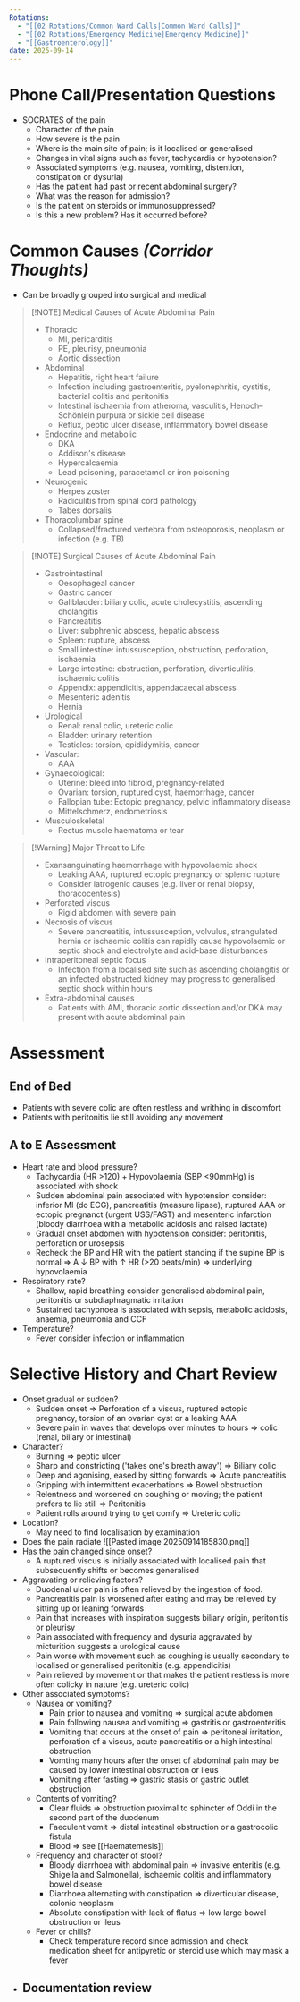 ```yaml
---
Rotations:
  - "[[02 Rotations/Common Ward Calls|Common Ward Calls]]"
  - "[[02 Rotations/Emergency Medicine|Emergency Medicine]]"
  - "[[Gastroenterology]]"
date: 2025-09-14
---
```

# Phone Call/Presentation Questions
- SOCRATES of the pain
	- Character of the pain
	- How severe is the pain
	- Where is the main site of pain; is it localised or generalised
	- Changes in vital signs such as fever, tachycardia or hypotension?
	- Associated symptoms (e.g. nausea, vomiting, distention, constipation or dysuria)
	- Has the patient had past or recent abdominal surgery?
	- What was the reason for admission?
	- Is the patient on steroids or immunosuppressed?
	- Is this a new problem? Has it occurred before?
# Common Causes *(Corridor Thoughts)*
- Can be broadly grouped into surgical and medical

> [!NOTE] Medical Causes of Acute Abdominal Pain
> - Thoracic
> 	- MI, pericarditis
> 	- PE, pleurisy, pneumonia
> 	- Aortic dissection
> - Abdominal
> 	- Hepatitis, right heart failure
> 	- Infection including gastroenteritis, pyelonephritis, cystitis, bacterial colitis and peritonitis
> 	- Intestinal ischaemia from atheroma, vasculitis, Henoch–Schönlein purpura or sickle cell disease
> 	- Reflux, peptic ulcer disease, inflammatory bowel disease
> - Endocrine and metabolic
> 	- DKA
> 	- Addison's disease
> 	- Hypercalcaemia
> 	- Lead poisoning, paracetamol or iron poisoning
> - Neurogenic
> 	- Herpes zoster
> 	- Radiculitis from spinal cord pathology
> 	- Tabes dorsalis
> - Thoracolumbar spine
> 	- Collapsed/fractured vertebra from osteoporosis, neoplasm or infection (e.g. TB)

> [!NOTE] Surgical Causes of Acute Abdominal Pain
> - Gastrointestinal
> 	- Oesophageal cancer
> 	- Gastric cancer
> 	- Gallbladder: biliary colic, acute cholecystitis, ascending cholangitis
> 	- Pancreatitis
> 	- Liver: subphrenic abscess, hepatic abscess
> 	- Spleen: rupture, abscess
> 	- Small intestine: intussusception, obstruction, perforation, ischaemia
> 	- Large intestine: obstruction, perforation, diverticulitis, ischaemic colitis
> 	- Appendix: appendicitis, appendacaecal abscess
> 	- Mesenteric adenitis
> 	- Hernia
> - Urological
> 	- Renal: renal colic, ureteric colic
> 	- Bladder: urinary retention
> 	- Testicles: torsion, epididymitis, cancer
> - Vascular:
> 	- AAA
> - Gynaecological:
> 	- Uterine: bleed into fibroid, pregnancy-related
> 	- Ovarian: torsion, ruptured cyst, haemorrhage, cancer
> 	- Fallopian tube: Ectopic pregnancy, pelvic inflammatory disease
> 	- Mittelschmerz, endometriosis
> - Musculoskeletal
> 	- Rectus muscle haematoma or tear

> [!Warning] Major Threat to Life
> - Exansanguinating haemorrhage with hypovolaemic shock
> 	- Leaking AAA, ruptured ectopic pregnancy or splenic rupture
> 	- Consider iatrogenic causes (e.g. liver or renal biopsy, thoracocentesis)
> - Perforated viscus
> 	- Rigid abdomen with severe pain
> - Necrosis of viscus
> 	- Severe pancreatitis, intussusception, volvulus, strangulated hernia or ischaemic colitis can rapidly cause hypovolaemic or septic shock and electrolyte and acid-base disturbances
> - Intraperitoneal septic focus
> 	- Infection from a localised site such as ascending cholangitis or an infected obstructed kidney may progress to generalised septic shock within hours
> - Extra-abdominal causes
> 	- Patients with AMI, thoracic aortic dissection and/or DKA may present with acute abdominal pain
# Assessment
## End of Bed
- Patients with severe colic are often restless and writhing in discomfort
- Patients with peritonitis lie still avoiding any movement
## A to E Assessment
- Heart rate and blood pressure?
	- Tachycardia (HR >120) + Hypovolaemia (SBP <90mmHg) is associated with shock
	- Sudden abdominal pain associated with hypotension consider: inferior MI (do ECG), pancreatitis (measure lipase), ruptured AAA or ectopic pregnanct (urgent USS/FAST) and mesenteric infarction (bloody diarrhoea with a metabolic acidosis and raised lactate)
	- Gradual onset abdomen with hypotension consider: peritonitis, perforation or urosepsis
	- Recheck the BP and HR with the patient standing if the supine BP is normal => A ↓ BP with ↑ HR (>20 beats/min) => underlying hypovolaemia
- Respiratory rate?
	- Shallow, rapid breathing consider generalised abdominal pain, peritonitis or subdiaphragmatic irritation
	- Sustained tachypnoea is associated with sepsis, metabolic acidosis, anaemia, pneumonia and CCF
- Temperature?
	- Fever consider infection or inflammation
# Selective History and Chart Review
- Onset gradual or sudden?
	- Sudden onset => Perforation of a viscus, ruptured ectopic pregnancy, torsion of an ovarian cyst or a leaking AAA
	- Severe pain in waves that develops over minutes to hours => colic (renal, biliary or intestinal)
- Character?
	- Burning => peptic ulcer
	- Sharp and constricting ('takes one's breath away') => Biliary colic
	- Deep and agonising, eased by sitting forwards => Acute pancreatitis
	- Gripping with intermittent exacerbations => Bowel obstruction
	- Relentness and worsened on coughing or moving; the patient prefers to lie still => Peritonitis
	- Patient rolls around trying to get comfy => Ureteric colic
- Location?
	- May need to find localisation by examination
- Does the pain radiate
	![[Pasted image 20250914185830.png]]
- Has the pain changed since onset?
	- A ruptured viscus is initially associated with localised pain that subsequently shifts or becomes generalised
- Aggravating or relieving factors?
	-  Duodenal ulcer pain is often relieved by the ingestion of food.
	- Pancreatitis pain is worsened after eating and may be relieved by sitting up or leaning forwards
	- Pain that increases with inspiration suggests biliary origin, peritonitis or pleurisy
	- Pain associated with frequency and dysuria aggravated by micturition suggests a urological cause
	- Pain worse with movement such as coughing is usually secondary to localised or generalised peritonitis (e.g. appendicitis)
	- Pain relieved by movement or that makes the patient restless is more often colicky in nature (e.g. ureteric colic)
- Other associated symptoms?
	- Nausea or vomiting?
		- Pain prior to nausea and vomiting => surgical acute abdomen
		- Pain following nausea and vomiting => gastritis or gastroenteritis
		- Vomiting that occurs at the onset of pain => peritoneal irritation, perforation of a viscus, acute pancreatitis or a high intestinal obstruction
		- Vomting many hours after the onset of abdominal pain may be caused by lower intestinal obstruction or ileus
		- Vomiting after fasting => gastric stasis or gastric outlet obstruction
	- Contents of vomiting?
		- Clear fluids => obstruction proximal to sphincter of Oddi in the second part of the duodenum
		- Faeculent vomit => distal intestinal obstruction or a gastrocolic fistula
		- Blood => see [[Haematemesis]]
	- Frequency and character of stool?
		- Bloody diarrhoea with abdominal pain => invasive enteritis (e.g. Shigella and Salmonella), ischaemic colitis and inflammatory bowel disease
		- Diarrhoea alternating with constipation => diverticular disease, colonic neoplasm
		- Absolute constipation with lack of flatus => low large bowel obstruction or ileus
	- Fever or chills?
		- Check temperature record since admission and check medication sheet for antipyretic or steroid use which may mask a fever
- Documentation review
	- 